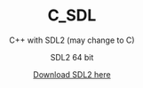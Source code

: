 <h1 align="center">C_SDL</h1>

<p align="center">C++ with SDL2 (may change to C)</p>
<p align="center">SDL2 64 bit</p>

<div align="center">
  <a href="https://github.com/libsdl-org/SDL/releases/">Download SDL2 here<a>
<div>
